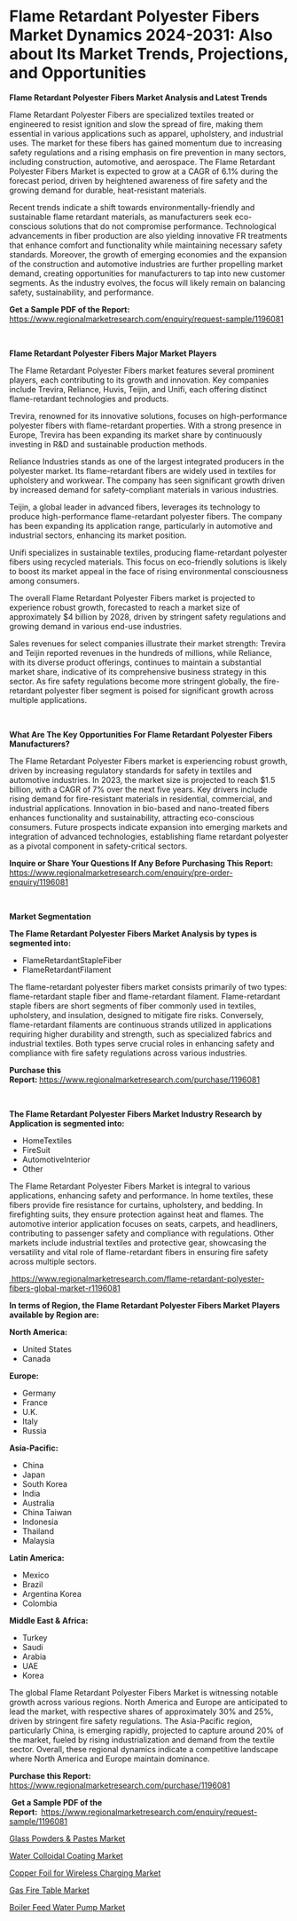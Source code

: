 <p><h1>Flame Retardant Polyester Fibers Market Dynamics 2024-2031: Also about Its Market Trends, Projections, and Opportunities</h1></p><p><strong>Flame Retardant Polyester Fibers Market Analysis and Latest Trends</strong></p>
<p><p>Flame Retardant Polyester Fibers are specialized textiles treated or engineered to resist ignition and slow the spread of fire, making them essential in various applications such as apparel, upholstery, and industrial uses. The market for these fibers has gained momentum due to increasing safety regulations and a rising emphasis on fire prevention in many sectors, including construction, automotive, and aerospace. The Flame Retardant Polyester Fibers Market is expected to grow at a CAGR of 6.1% during the forecast period, driven by heightened awareness of fire safety and the growing demand for durable, heat-resistant materials. </p><p>Recent trends indicate a shift towards environmentally-friendly and sustainable flame retardant materials, as manufacturers seek eco-conscious solutions that do not compromise performance. Technological advancements in fiber production are also yielding innovative FR treatments that enhance comfort and functionality while maintaining necessary safety standards. Moreover, the growth of emerging economies and the expansion of the construction and automotive industries are further propelling market demand, creating opportunities for manufacturers to tap into new customer segments. As the industry evolves, the focus will likely remain on balancing safety, sustainability, and performance.</p></p>
<p><strong>Get a Sample PDF of the Report:&nbsp;</strong> <a href="https://www.regionalmarketresearch.com/enquiry/request-sample/1196081">https://www.regionalmarketresearch.com/enquiry/request-sample/1196081</a></p>
<p>&nbsp;</p>
<p><strong>Flame Retardant Polyester Fibers Major Market Players</strong></p>
<p><p>The Flame Retardant Polyester Fibers market features several prominent players, each contributing to its growth and innovation. Key companies include Trevira, Reliance, Huvis, Teijin, and Unifi, each offering distinct flame-retardant technologies and products.</p><p>Trevira, renowned for its innovative solutions, focuses on high-performance polyester fibers with flame-retardant properties. With a strong presence in Europe, Trevira has been expanding its market share by continuously investing in R&D and sustainable production methods.</p><p>Reliance Industries stands as one of the largest integrated producers in the polyester market. Its flame-retardant fibers are widely used in textiles for upholstery and workwear. The company has seen significant growth driven by increased demand for safety-compliant materials in various industries.</p><p>Teijin, a global leader in advanced fibers, leverages its technology to produce high-performance flame-retardant polyester fibers. The company has been expanding its application range, particularly in automotive and industrial sectors, enhancing its market position.</p><p>Unifi specializes in sustainable textiles, producing flame-retardant polyester fibers using recycled materials. This focus on eco-friendly solutions is likely to boost its market appeal in the face of rising environmental consciousness among consumers.</p><p>The overall Flame Retardant Polyester Fibers market is projected to experience robust growth, forecasted to reach a market size of approximately $4 billion by 2028, driven by stringent safety regulations and growing demand in various end-use industries.</p><p>Sales revenues for select companies illustrate their market strength: Trevira and Teijin reported revenues in the hundreds of millions, while Reliance, with its diverse product offerings, continues to maintain a substantial market share, indicative of its comprehensive business strategy in this sector. As fire safety regulations become more stringent globally, the fire-retardant polyester fiber segment is poised for significant growth across multiple applications.</p></p>
<p>&nbsp;</p>
<p><strong>What Are The Key Opportunities For Flame Retardant Polyester Fibers Manufacturers?</strong></p>
<p><p>The Flame Retardant Polyester Fibers market is experiencing robust growth, driven by increasing regulatory standards for safety in textiles and automotive industries. In 2023, the market size is projected to reach $1.5 billion, with a CAGR of 7% over the next five years. Key drivers include rising demand for fire-resistant materials in residential, commercial, and industrial applications. Innovation in bio-based and nano-treated fibers enhances functionality and sustainability, attracting eco-conscious consumers. Future prospects indicate expansion into emerging markets and integration of advanced technologies, establishing flame retardant polyester as a pivotal component in safety-critical sectors.</p></p>
<p><strong>Inquire or Share Your Questions If Any Before Purchasing This Report:</strong> <a href="https://www.regionalmarketresearch.com/enquiry/pre-order-enquiry/1196081">https://www.regionalmarketresearch.com/enquiry/pre-order-enquiry/1196081</a></p>
<p>&nbsp;</p>
<p><strong>Market Segmentation</strong></p>
<p><strong>The Flame Retardant Polyester Fibers Market Analysis by types is segmented into:</strong></p>
<p><ul><li>FlameRetardantStapleFiber</li><li>FlameRetardantFilament</li></ul></p>
<p><p>The flame-retardant polyester fibers market consists primarily of two types: flame-retardant staple fiber and flame-retardant filament. Flame-retardant staple fibers are short segments of fiber commonly used in textiles, upholstery, and insulation, designed to mitigate fire risks. Conversely, flame-retardant filaments are continuous strands utilized in applications requiring higher durability and strength, such as specialized fabrics and industrial textiles. Both types serve crucial roles in enhancing safety and compliance with fire safety regulations across various industries.</p></p>
<p><strong>Purchase this Report:&nbsp;</strong><a href="https://www.regionalmarketresearch.com/purchase/1196081">https://www.regionalmarketresearch.com/purchase/1196081</a></p>
<p>&nbsp;</p>
<p><strong>The Flame Retardant Polyester Fibers Market Industry Research by Application is segmented into:</strong></p>
<p><ul><li>HomeTextiles</li><li>FireSuit</li><li>AutomotiveInterior</li><li>Other</li></ul></p>
<p><p>The Flame Retardant Polyester Fibers Market is integral to various applications, enhancing safety and performance. In home textiles, these fibers provide fire resistance for curtains, upholstery, and bedding. In firefighting suits, they ensure protection against heat and flames. The automotive interior application focuses on seats, carpets, and headliners, contributing to passenger safety and compliance with regulations. Other markets include industrial textiles and protective gear, showcasing the versatility and vital role of flame-retardant fibers in ensuring fire safety across multiple sectors.</p></p>
<p><a href="https://www.regionalmarketresearch.com/flame-retardant-polyester-fibers-global-market-r1196081">&nbsp;https://www.regionalmarketresearch.com/flame-retardant-polyester-fibers-global-market-r1196081</a></p>
<p><strong>In terms of Region, the Flame Retardant Polyester Fibers Market Players available by Region are:</strong></p>
<p>
    <p> <strong> North America: </strong>
        <ul>
            <li>United States</li>
            <li>Canada</li>
        </ul>
        </p> 
    <p> <strong> Europe: </strong>
        <ul>
            <li>Germany</li>
            <li>France</li>
            <li>U.K.</li>
            <li>Italy</li>
            <li>Russia</li>
        </ul>
        </p> 
    <p> <strong> Asia-Pacific: </strong>
        <ul>
            <li>China</li>
            <li>Japan</li>
            <li>South Korea</li>
            <li>India</li>
            <li>Australia</li>
            <li>China Taiwan</li>
            <li>Indonesia</li>
            <li>Thailand</li>
            <li>Malaysia</li>
        </ul>
        </p> 
    <p> <strong> Latin America: </strong>
        <ul>
            <li>Mexico</li>
            <li>Brazil</li>
            <li>Argentina Korea</li>
            <li>Colombia</li>
        </ul>
        </p> 
    <p> <strong> Middle East & Africa: </strong>
        <ul>
            <li>Turkey</li>
            <li>Saudi</li>
            <li>Arabia</li>
            <li>UAE</li>
            <li>Korea</li>
        </ul>
    </p>
    </p>
<p><p>The global Flame Retardant Polyester Fibers Market is witnessing notable growth across various regions. North America and Europe are anticipated to lead the market, with respective shares of approximately 30% and 25%, driven by stringent fire safety regulations. The Asia-Pacific region, particularly China, is emerging rapidly, projected to capture around 20% of the market, fueled by rising industrialization and demand from the textile sector. Overall, these regional dynamics indicate a competitive landscape where North America and Europe maintain dominance.</p></p>
<p><strong>Purchase this Report: </strong><a href="https://www.regionalmarketresearch.com/purchase/1196081">https://www.regionalmarketresearch.com/purchase/1196081</a></p>
<p>&nbsp;<strong>Get a Sample PDF of the Report:&nbsp;&nbsp;</strong><a href="https://www.regionalmarketresearch.com/enquiry/request-sample/1196081">https://www.regionalmarketresearch.com/enquiry/request-sample/1196081</a></p>
<p><strong></strong></p>
<p><p><a href="https://github.com/MarilynDouglas476/Market-Research-Report-List-1/blob/main/glass-powders-pastes-market.md">Glass Powders & Pastes Market</a></p><p><a href="https://medium.com/@aminohtc4/water-colloidal-coating-market-global-market-share-and-ranking-overall-sales-and-demand-forecast-dae2817a9aaa">Water Colloidal Coating Market</a></p><p><a href="https://medium.com/@aminohtc4/copper-foil-for-wireless-charging-market-trends-and-market-growth-outlook-2024-2031-305fc73f2e21">Copper Foil for Wireless Charging Market</a></p><p><a href="https://www.linkedin.com/pulse/driving-market-forces-gas-fire-table-trends-future-forecasts-ctxac?trackingId=kURO0nevQ5i5SzyFY3Oc8g%3D%3D">Gas Fire Table Market</a></p><p><a href="https://issuu.com/reportprime-2/docs/boiler-feed-water-pump-market-size-_33b12a886f18e8">Boiler Feed Water Pump Market</a></p></p>
